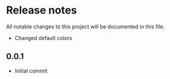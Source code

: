 # Release notes
All notable changes to this project will be documented in this file.

- Changed default colors

## 0.0.1
- Initial commit
